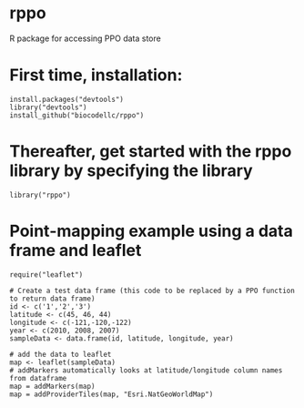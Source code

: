 # rppo
R package for accessing PPO data store

# First time, installation:
```
install.packages("devtools")
library("devtools")
install_github("biocodellc/rppo")
```

# Thereafter, get started with the rppo library by specifying the library
```
library("rppo")
```

# Point-mapping example using a data frame and leaflet
```
require("leaflet")

# Create a test data frame (this code to be replaced by a PPO function to return data frame)
id <- c('1','2','3')
latitude <- c(45, 46, 44)
longitude <- c(-121,-120,-122)
year <- c(2010, 2008, 2007)
sampleData <- data.frame(id, latitude, longitude, year)

# add the data to leaflet
map <- leaflet(sampleData)
# addMarkers automatically looks at latitude/longitude column names from dataframe
map = addMarkers(map)
map = addProviderTiles(map, "Esri.NatGeoWorldMap")

```
